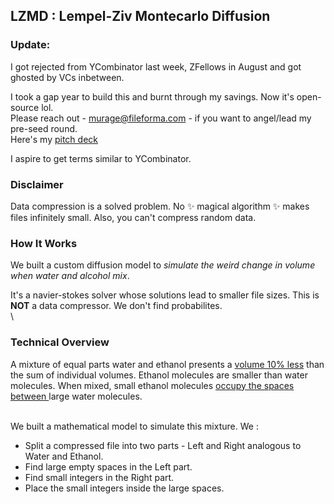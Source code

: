 ## LZMD : Lempel-Ziv Montecarlo Diffusion

### Update:
I got rejected from YCombinator last week, ZFellows in August and got ghosted by VCs inbetween. 

I took a gap year to build this and burnt through my savings. Now it's open-source lol.
\
Please reach out - murage@fileforma.com - if you want to angel/lead my pre-seed round. 
\
Here's my [pitch deck](https://docs.google.com/presentation/d/1jzcLHrZaQfi0oOKk9JtY_K_IfVrcVjTeQgZzMfiYNm4/edit)

I aspire to get terms similar to YCombinator.
### Disclaimer
Data compression is a solved problem. No ✨ magical algorithm ✨ makes files infinitely small. Also, you can't compress random data.

### How It Works
We built a custom diffusion model to *simulate the weird change in volume when water and alcohol mix*.

It's a navier-stokes solver whose solutions lead to smaller file sizes. This is **NOT** a data compressor. We don't find probabilites.  
\

### Technical Overview

A mixture of equal parts water and ethanol presents a [volume 10% less](https://www.flinnsci.com/api/library/Download/bc2d91b9d50f4ead80c9ff320b9a4419) than the sum of individual volumes.
Ethanol molecules are smaller than water molecules. When mixed, small ethanol molecules [occupy the spaces between ](https://www.thoughtco.com/miscibility-of-fluids-608180) large water molecules. 

\
We built a mathematical model to simulate this mixture. We :
- Split a compressed file into two parts - Left and Right analogous to Water and Ethanol.
- Find large empty spaces in the Left part.
- Find small integers in the Right part.
- Place the small integers inside the large spaces.
